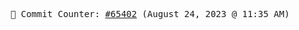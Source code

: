<p align="center">
    <samp>
        📮 Commit Counter: <a href="https://github.com/Javascript-void0/Javascript-void0/commits/main">#65402</a> (August 24, 2023 @ 11:35 AM)
    </samp>
</p>
